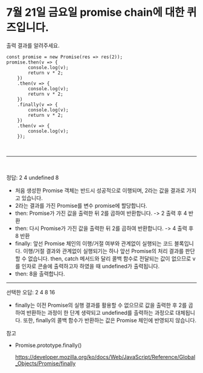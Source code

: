 # 7월 21일 금요일 promise chain에 대한 퀴즈입니다.

출력 결과를 알려주세요.

```
const promise = new Promise(res => res(2));
promise.then(v => {
        console.log(v);
        return v * 2;
    })
    .then(v => {
        console.log(v);
        return v * 2;
    })
    .finally(v => {
        console.log(v);
        return v * 2;
    })
    .then(v => {
        console.log(v);
    });
```

<br><hr><br>

정답: 2 4 undefined 8

- 처음 생성한 Promise 객체는 반드시 성공적으로 이행되며, 2라는 값을 결과로 가지고 있습니다.
- 2라는 결과를 가진 Promise를 변수 promise에 할당합니다.
- then: Promise가 가진 값을 출력한 뒤 2를 곱하여 반환합니다. -> 2 출력 후 4 반환
- then: 다시 Promise가 가진 값을 출력한 뒤 2를 곱하여 반환합니다. -> 4 출력 후 8 반환
- finally: 앞선 Promise 체인의 이행/거절 여부와 관계없이 실행되는 코드 블록입니다. 이행/거절 결과와 관계없이 실행되기는 하나 앞선 Promise의 처리 결과를 판단할 수 없습니다. then, catch 메서드와 달리 콜백 함수로 전달되는 값이 없으므로 v를 인자로 콘솔에 출력하고자 하였을 때 undefined가 출력됩니다.
- then: 8을 출력합니다.

<hr>

선택한 오답: 2 4 8 16

- finally는 이전 Promise의 실행 결과를 활용할 수 없으므로 값을 출력한 후 2를 곱하여 반환하는 과정이 한 단계 생략되고 undefined를 출력하는 과정으로 대체됩니다. 또한, finally의 콜백 함수가 반환하는 값은 Promise 체인에 반영되지 않습니다.


참고

- Promise.prototype.finally()

    https://developer.mozilla.org/ko/docs/Web/JavaScript/Reference/Global_Objects/Promise/finally